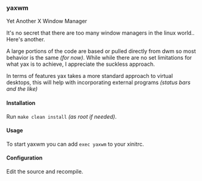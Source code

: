 ### yaxwm
Yet Another X Window Manager

It's no secret that there are too many window managers in the linux world.. Here's another.

A large portions of the code are based or pulled directly from dwm so most behavior is the same *(for now)*.
While while there are no set limitations for what yax is to achieve, I appreciate the suckless approach.

In terms of features yax takes a more standard approach to virtual desktops,
this will help with incorporating external programs *(status bars and the like)*

#### Installation
Run `make clean install` *(as root if needed)*.

#### Usage
To start yaxwm you can add `exec yaxwm` to your xinitrc.

#### Configuration
Edit the source and recompile.
